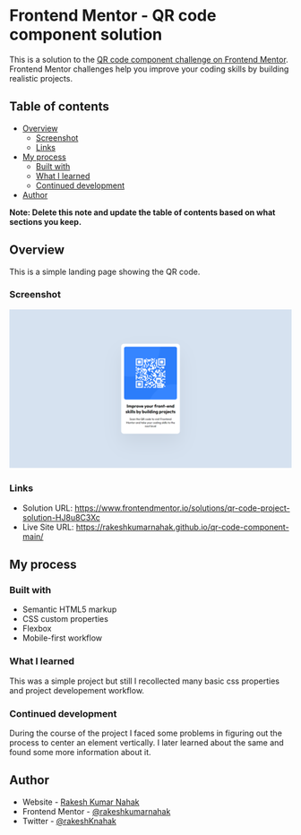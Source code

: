# Frontend Mentor - QR code component solution

This is a solution to the [QR code component challenge on Frontend Mentor](https://www.frontendmentor.io/challenges/qr-code-component-iux_sIO_H). Frontend Mentor challenges help you improve your coding skills by building realistic projects.

## Table of contents

- [Overview](#overview)
  - [Screenshot](#screenshot)
  - [Links](#links)
- [My process](#my-process)
  - [Built with](#built-with)
  - [What I learned](#what-i-learned)
  - [Continued development](#continued-development)
- [Author](#author)

**Note: Delete this note and update the table of contents based on what sections you keep.**

## Overview

This is a simple landing page showing the QR code.

### Screenshot

![](./images/Screenshot.png)

### Links

- Solution URL: https://www.frontendmentor.io/solutions/qr-code-project-solution-HJ8u8C3Xc
- Live Site URL: https://rakeshkumarnahak.github.io/qr-code-component-main/

## My process

### Built with

- Semantic HTML5 markup
- CSS custom properties
- Flexbox
- Mobile-first workflow

### What I learned

This was a simple project but still I recollected many basic css properties and project developement workflow.

### Continued development

During the course of the project I faced some problems in figuring out the process to center an element vertically. I later learned about the same and found some more information about it.

## Author

- Website - [Rakesh Kumar Nahak](https://linkedin.com/in/rakesh-nahak-a673921a4)
- Frontend Mentor - [@rakeshkumarnahak](https://www.frontendmentor.io/profile/rakeshkumarnahak)
- Twitter - [@rakeshKnahak](https://twitter.com/RakeshKNahak)
